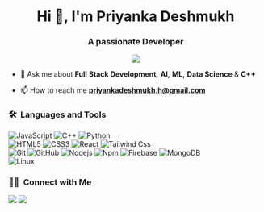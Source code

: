 <h1 align="center">Hi 👋, I'm Priyanka Deshmukh</h1>
<h3 align="center">A passionate Developer</h3>
	
<p align="center">
  <img src="https://komarev.com/ghpvc/?username=priyanka-deshmukh8&color=blueviolet&style=flat">
</p>

- 💬 Ask me about **Full** **Stack Development,** **AI,** **ML,** **Data Science** & **C++**

- 📫 How to reach me **priyankadeshmukh.h@gmail.com**


	
### 🛠 &nbsp;Languages and Tools

![JavaScript](https://img.shields.io/badge/-JavaScript-%23F7DF1C?style=for-the-badge&logo=javascript&logoColor=000000&labelColor=%23F7DF1C&color=%23FFCE5A)
![C++](https://img.shields.io/badge/C%2B%2B-00599C?style=for-the-badge&logo=c%2B%2B&logoColor=white)
![Python](http://img.shields.io/badge/-Python-3776AB?style=for-the-badge&logo=python&logoColor=ffffff)
<br>
![HTML5](https://img.shields.io/badge/-HTML5-%23E44D27?style=for-the-badge&logo=html5&logoColor=ffffff)
![CSS3](https://img.shields.io/badge/-CSS3-%231572B6?style=for-the-badge&logo=css3)
![React](https://img.shields.io/badge/-React-61DAFB?style=for-the-badge&logo=react&logoColor=ffffff)
![Tailwind Css](https://img.shields.io/badge/Tailwind_CSS-38B2AC?style=for-the-badge&logo=tailwind-css&logoColor=white)
<br>
![Git](https://img.shields.io/badge/-Git-%23F05032?style=for-the-badge&logo=git&logoColor=%23ffffff)
![GitHub](https://img.shields.io/badge/-GitHub-181717?style=for-the-badge&logo=github)
![Nodejs](https://img.shields.io/badge/-Nodejs-339933?style=for-the-badge&logo=Node.js&logoColor=ffffff)
![Npm](https://img.shields.io/badge/-npm-CB3837?style=for-the-badge&logo=npm)
![Firebase](https://img.shields.io/badge/-Firebase-FFCA28?style=for-the-badge&logo=firebase&logoColor=ffffff)
![MongoDB](https://img.shields.io/badge/MongoDB-4EA94B?style=for-the-badge&logo=mongodb&logoColor=white)
<br>
![Linux](http://img.shields.io/badge/-Linux-0078D6?style=for-the-badge&logo=linux&logoColor=ffffff)
<br/>



### 🤝🏻 &nbsp;Connect with Me

<p>
<a href="https://linkedin.com/in/priyanka--deshmukh"><img src="https://img.shields.io/badge/priyanka--deshmukh-0077B5?style=flat&logo=Linkedin&logoColor=white"/></a>
<a href="mailto:priyankadeshmukh.h@gmail.com"><img src="https://img.shields.io/badge/-priyankadeshmukh.h@gmail.com-D14836?style=flat&logo=Gmail&logoColor=white"/></a>

